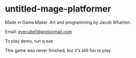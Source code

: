 # untitled-mage-platformer
Made in Game Maker.
Art and programming by Jacob Wharton.

Email: eyecube1@protonmail.com

To play demo, run q.exe

This game was never finished, but it's still fun to play.
